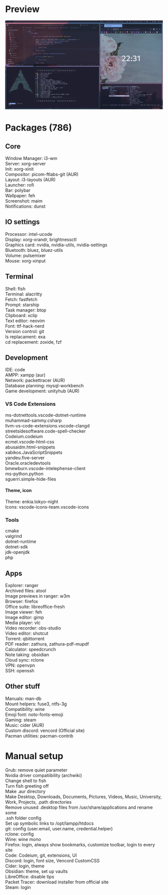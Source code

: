 # Preview  
<img src="./assets/preview.png"> </img>
# Packages (786)  
## Core  
Window Manager: i3-wm  
Server: xorg-server  
Init: xorg-xinit  
Compositor: picom-ftlabs-git (AUR)  
Layout: i3-layouts (AUR)  
Launcher: rofi  
Bar: polybar  
Wallpaper: feh  
Screenshot: maim  
Notifications: dunst  
## IO settings  
Processor: intel-ucode  
Display: xorg-xrandr, brightnessctl  
Graphics card: nvidia, nvidia-utils, nvidia-settings  
Bluetooth: bluez, bluez-utils  
Volume: pulsemixer  
Mouse: xorg-xinput  
## Terminal  
Shell: fish  
Terminal: alacritty  
Fetch: fastfetch  
Prompt: starship  
Task manager: btop  
Clipboard: xclip  
Text editor: neovim  
Font: ttf-hack-nerd  
Version control: git  
ls replacament: exa  
cd replacement: zoxide, fzf  
## Development  
IDE: code  
AMPP: xampp (aur)  
Network: packettracer (AUR)  
Database planning: mysql-workbench  
Game development: unityhub (AUR)  
### VS Code Extensions  
ms-dotnettools.vscode-dotnet-runtime  
muhammad-sammy.csharp  
llvm-vs-code-extensions.vscode-clangd  
streetsidesoftware.code-spell-checker  
Codeium.codeium  
ecmel.vscode-html-css  
abusaidm.html-snippets  
xabikos.JavaScriptSnippets  
yandeu.five-server  
Oracle.oracledevtools  
bmewburn.vscode-intelephense-client  
ms-python.python  
sguerri.simple-hide-files  
#### Theme, icon  
Theme: enkia.tokyo-night  
Icons: vscode-icons-team.vscode-icons  
### Tools  
cmake  
valgrind  
dotnet-runtime  
dotnet-sdk  
jdk-openjdk  
php  
## Apps  
Explorer: ranger  
Archived files: atool  
Image previews in ranger: w3m  
Browser: firefox  
Office suite: libreoffice-fresh  
Image viewer: feh  
Image editor: gimp  
Media player: vlc  
Video recorder: obs-studio  
Video editor: shotcut  
Torrent: qbittorrent  
PDF reader: zathura, zathura-pdf-mupdf  
Calculator: speedcrunch  
Note taking: obsidian   
Cloud sync: rclone  
VPN: openvpn  
SSH: openssh  
## Other stuff 
Manuals: man-db  
Mount helpers: fuse3, ntfs-3g  
Compatibility: wine  
Emoji font: noto-fonts-emoji  
Gaming: steam  
Music: cider (AUR)   
Custom discord: vencord (Official site)  
Pacman utilities: pacman-contrib  
# Manual setup  
Grub: remove quiet parameter  
Nvidia driver compatiibility (archwiki)  
Change shell to fish  
Turn fish greeting off  
Make .aur directory  
Make Desktop, Downloads, Documents, Pictures, Videos, Music, University, Work, Projects, .path directories  
Remove unused .desktop files from /usr/share/applications and rename some  
.ssh folder config  
Set up symbolic links to /opt/lampp/htdocs  
git: config (user.email, user.name, credential.helper)  
rclone: config  
Wine: wine mono  
Firefox: login, always show bookmarks, customize toolbar, login to every site  
Code: Codeium, git, extensions, UI  
Discord: login, font size, Vencord CustomCSS  
Cider: login, theme  
Obsidian: theme, set up vaults  
LibreOffice: disable tips  
Packet Tracer: download installer from official site  
Steam: login  
